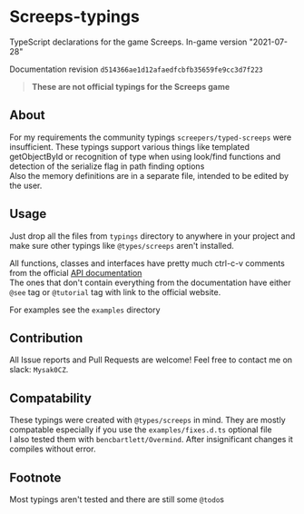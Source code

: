 # Screeps-typings
TypeScript declarations for the game Screeps. In-game version "2021-07-28" 

Documentation revision `d514366ae1d12afaedfcbfb35659fe9cc3d7f223`

> **These are not official typings for the Screeps game**

## About

For my requirements the community typings `screepers/typed-screeps` were insufficient. These typings support various things like templated getObjectById or recognition of type when using look/find functions and detection of the serialize flag in path finding options  
Also the memory definitions are in a separate file, intended to be edited by the user.

## Usage

Just drop all the files from `typings` directory to anywhere in your project and make sure other typings like `@types/screeps` aren't installed.

All functions, classes and interfaces have pretty much ctrl-c-v comments from the official [API documentation][Official API]  
The ones that don't contain everything from the documentation have either `@see` tag or `@tutorial` tag with link to the official website.

For examples see the `examples` directory

## Contribution

All Issue reports and Pull Requests are welcome! Feel free to contact me on slack: `Mysak0CZ`.

## Compatability

These typings were created with `@types/screeps` in mind. They are mostly compatable especially if you use the `examples/fixes.d.ts` optional file  
I also tested them with `bencbartlett/Overmind`. After insignificant changes it compiles without error.

## Footnote

Most typings aren't tested and there are still some `@todo`s 

[Official API]: https://docs.screeps.com/api/
